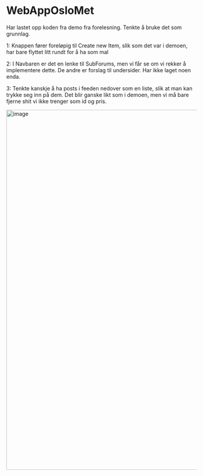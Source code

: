 # WebAppOsloMet

Har lastet opp koden fra demo fra forelesning. Tenkte å bruke det som grunnlag. 

1: Knappen fører foreløpig til Create new Item, slik som det var i demoen, har bare flyttet litt rundt for å ha som mal

2: I Navbaren er det en lenke til SubForums, men vi får se om vi rekker å implementere dette. De andre er forslag til undersider. Har ikke laget noen enda.

3: Tenkte kanskje å ha posts i feeden nedover som en liste, slik at man kan trykke seg inn på dem. Det blir ganske likt som i demoen, men vi må bare fjerne shit vi ikke trenger som id og pris.

<img width="950" alt="image" src="https://github.com/SameNilsen/WebAppOsloMet/assets/45354242/2ba1adfa-781b-45d9-9c40-c28ba2f4a0dc">


